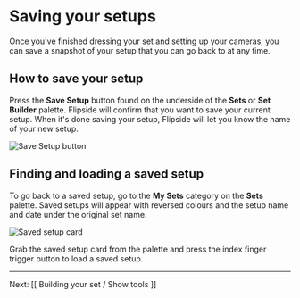# Saving your setups

Once you've finished dressing your set and setting up your cameras, you can save a snapshot of your setup
that you can go back to at any time.

## How to save your setup

Press the **Save Setup** button found on the underside of the **Sets** or **Set Builder** palette. Flipside will
confirm that you want to save your current setup. When it's done saving your setup, Flipside will let you
know the name of your new setup.

![Save Setup button](https://www.flipsidexr.com/files/docs/screenshots/save-setup-button.jpg)

## Finding and loading a saved setup

To go back to a saved setup, go to the **My Sets** category on the **Sets** palette. Saved setups will appear
with reversed colours and the setup name and date under the original set name.

![Saved setup card](https://www.flipsidexr.com/files/docs/screenshots/saved-setup-card.jpg)

Grab the saved setup card from the palette and press the index finger trigger button to load a saved setup.

---

Next: [[ Building your set / Show tools ]]
